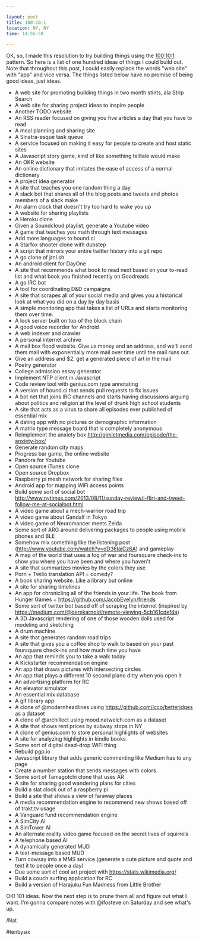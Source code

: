 ```yaml
---

layout: post
title: 100:10:1
location: NY, NY
time: 14:55:58

---
```


OK, so, I made this resolution to try building things using the [100:10:1](http://blog.fogus.me/2015/11/04/the-100101-method-my-approach-to-open-source/) pattern. So here is a list of one hundred ideas of things I could build out. Note that throughout this post, I could easily replace the words "web site" with "app" and vice versa. The things listed below have no promise of being good ideas, just ideas.

 * A web site for promoting building things in two month stints, ala Strip Search
 * A web site for sharing project ideas to inspire people
 * Another TODO website
 * An RSS reader focused on giving you five articles a day that you have to read
 * A meal planning and sharing site
 * A Sinatra-esque task queue
 * A service focused on making it easy for people to create and host static sites
 * A Javascript story game, kind of like something telltale would make
 * An OKR website
 * An online dictionary that imitates the ease of access of a normal dictionary
 * A project idea generator
 * A site that teaches you one random thing a day
 * A slack bot that shares all of the blog posts and tweets and photos members of a slack make
 * An alarm clock that doesn't try too hard to wake you up
 * A website for sharing playlists
 * A Heroku clone
 * Given a Soundcloud playlist, generate a Youtube video
 * A game that teaches you math through text messages
 * Add more languages to hound.ci
 * A Starfox shooter clone with dubstep
 * A script that mirrors your entire twitter history into a git repo
 * A go clone of jrnl.sh
 * An android client for DayOne
 * A site that recommends what book to read next based on your to-read list and what book you finished recently on Goodreads
 * A go IRC bot
 * A tool for coordinating D&D campaigns
 * A site that scrapes all of your social media and gives you a historical look at what you did on a day by day basis
 * A simple monitoring app that takes a list of URLs and starts monitoring them over time.
 * A lock server built on top of the block chain
 * A good voice recorder for Android
 * A web indexer and crawler
 * A personal internet archive
 * A mail box flood website. Give us money and an address, and we'll send them mail with exponentially more mail over time until the mail runs out.
 * Give an address and $2, get a generated piece of art in the mail
 * Poetry generator
 * College admission essay generator
 * Implement NTP client in Javascript
 * Code review tool with genius.com type annotating
 * A version of hound.ci that sends pull requests to fix issues
 * A bot net that joins IRC channels and starts having discussions arguing about politics and religion at the level of drunk high school students
 * A site that acts as a virus to share all episodes ever published of essential mix
 * A dating app with no pictures or demographic information
 * A matrix type message board that is completely anonymous
 * Reimplement the anxiety box http://gimletmedia.com/episode/the-anxiety-box/
 * Generate random city maps
 * Progress bar game, the online website
 * Pandora for Youtube
 * Open source iTunes clone
 * Open source Dropbox
 * Raspberry pi mesh network for sharing files
 * Android app for mapping WiFi access points
 * Build some sort of social bot http://www.nytimes.com/2013/08/11/sunday-review/i-flirt-and-tweet-follow-me-at-socialbot.html
 * A video game about a mech-warrior road trip
 * A video game about Gandalf in Tokyo
 * A video game of Neuromancer meets Zelda
 * Some sort of ARG around delivering packages to people using mobile phones and BLE
 * Somehow mix something like the listening post (http://www.youtube.com/watch?v=dD36IajCz6A) and gameplay
 * A map of the world that uses a fog of war and foursquare check-ins to show you where you have been and where you haven't
 * A site that summarizes movies by the colors they use
 * Porn + Twilio translation API = comedy?
 * A book sharing website. Like a library but online
 * A site for sharing timelines
 * An app for chronicling all of the friends in your life. The book from Hunger Games + https://github.com/JacobEvelyn/friends
 * Some sort of twitter bot based off of scraping the internet (inspired by https://medium.com/@derekarnold/remote-viewing-5cb161cdef4a)
 * A 3D Javascript rendering of one of those wooden dolls used for modeling and sketching
 * A drum machine
 * A site that generates random road trips
 * A site that gives you a coffee shop to walk to based on your past foursquare check-ins and how much time you have
 * An app that reminds you to take a walk today
 * A Kickstarter recommendation engine
 * An app that draws pictures with intersecting circles
 * An app that plays a different 10 second piano ditty when you open it
 * An advertising platform for RC
 * An elevator simulator
 * An essential mix database
 * A gif library app
 * A clone of @modernheadlines using https://github.com/icco/betteridges as a dataset
 * A clone of @archillect using mood.natwelch.com as a dataset
 * A site that shows rent prices by subway stops in NY
 * A clone of genius.com to store personal highlights of websites
 * A site for analyzing highlights in kindle books
 * Some sort of digital dead-drop WiFi thing
 * Rebuild pgp.io
 * Javascript library that adds generic commenting like Medium has to any page
 * Create a number station that sends messages with colors
 * Some sort of Tamagotchi clone that uses AR
 * A site for sharing good wandering plans for cities
 * Build a slat clock out of a raspberry pi
 * Build a site that shows a view of faraway places
 * A media recommendation engine to recommend new shows based off of trakt.tv usage
 * A Vanguard fund recommendation engine
 * A SimCity AI
 * A SimTower AI
 * An alternate reality video game focused on the secret lives of squirrels
 * A telephone based AI
 * A dynamically generated MUD
 * A text-message based MUD
 * Turn cowsay into a MMS service (generate a cute picture and quote and text it to people once a day)
 * Due some sort of cool art project with https://stats.wikimedia.org/
 * Build a couch surfing application for RC
 * Build a version of Harajuku Fun Madness from Little Brother

OK! 101 ideas. Now the next step is to prune them all and figure out what I want. I'm gonna compare notes with @ifosteve on Saturday and see what's up.

/Nat

#tenbysix

